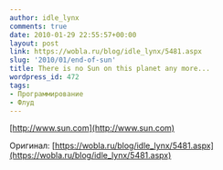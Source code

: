 ```yaml
---
author: idle_lynx
comments: true
date: 2010-01-29 22:55:57+00:00
layout: post
link: https://wobla.ru/blog/idle_lynx/5481.aspx
slug: '2010/01/end-of-sun'
title: There is no Sun on this planet any more...
wordpress_id: 472
tags:
- Программирование
- Флуд
---
```


[http://www.sun.com](http://www.sun.com)

Оригинал: [https://wobla.ru/blog/idle_lynx/5481.aspx](https://wobla.ru/blog/idle_lynx/5481.aspx)
